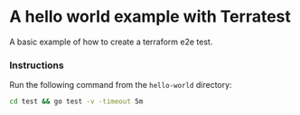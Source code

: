 # A hello world example with Terratest
A basic example of how to create a terraform e2e test.

### Instructions
Run the following command from the `hello-world` directory:

```bash
cd test && go test -v -timeout 5m
```